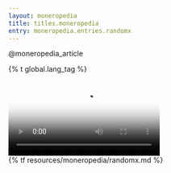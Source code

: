 ```yaml
---
layout: moneropedia
title: titles.moneropedia
entry: moneropedia.entries.randomx
---
```


@moneropedia_article

{% t global.lang_tag %}
<div class="box-video">
  <video controls poster="/img/monero-randomx-video-poster.avif" preload="metadata" aria-label="RandomX explainer video">
    <source src="/media/RandomX_VOSTO_EMISIO.webm">
  </video>
</div>
{% tf resources/moneropedia/randomx.md %}
